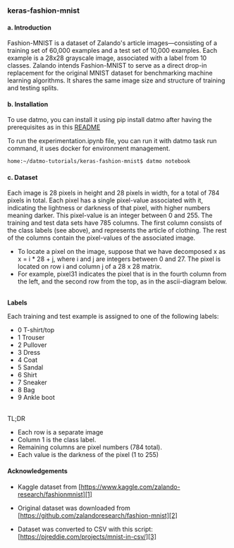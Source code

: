 ### keras-fashion-mnist

#### a. Introduction

Fashion-MNIST is a dataset of Zalando's article images—consisting of a training set of 60,000 examples and a test set of 10,000 examples. Each example is a 28x28 grayscale image, associated with a label from 10 classes. Zalando intends Fashion-MNIST to serve as a direct drop-in replacement for the original MNIST dataset for benchmarking machine learning algorithms. It shares the same image size and structure of training and testing splits.

#### b. Installation

To use datmo, you can install it using pip install datmo after having the prerequisites as in this [README](https://github.com/datmo/datmo)

To run the experimentation.ipynb file, you can run it with datmo task run command, it uses docker for environment management.

```bash
home:~/datmo-tutorials/keras-fashion-mnist$ datmo notebook
```

#### c. Dataset

Each image is 28 pixels in height and 28 pixels in width, for a total of 784 pixels in total. Each pixel has a single pixel-value associated with it, indicating the lightness or darkness of that pixel, with higher numbers meaning darker. This pixel-value is an integer between 0 and 255. The training and test data sets have 785 columns. The first column consists of the class labels (see above), and represents the article of clothing. The rest of the columns contain the pixel-values of the associated image.

- To locate a pixel on the image, suppose that we have decomposed x as x = i * 28 + j, where i and j are integers between 0 and 27. The pixel is located on row i and column j of a 28 x 28 matrix. 
- For example, pixel31 indicates the pixel that is in the fourth column from the left, and the second row from the top, as in the ascii-diagram below.
<br><br>


**Labels**

Each training and test example is assigned to one of the following labels:

- 0	T-shirt/top
- 1	Trouser
- 2	Pullover
- 3	Dress
- 4	Coat
- 5	Sandal
- 6	Shirt
- 7	Sneaker
- 8	Bag
- 9	Ankle boot
<br><br>

TL;DR

- Each row is a separate image  
- Column 1 is the class label. 
- Remaining columns are pixel numbers (784 total). 
- Each value is the darkness of the pixel (1 to 255)

#### Acknowledgements

- Kaggle dataset from [https://www.kaggle.com/zalando-research/fashionmnist][1]

- Original dataset was downloaded from [https://github.com/zalandoresearch/fashion-mnist][2]

- Dataset was converted to CSV with this script: [https://pjreddie.com/projects/mnist-in-csv/][3]
